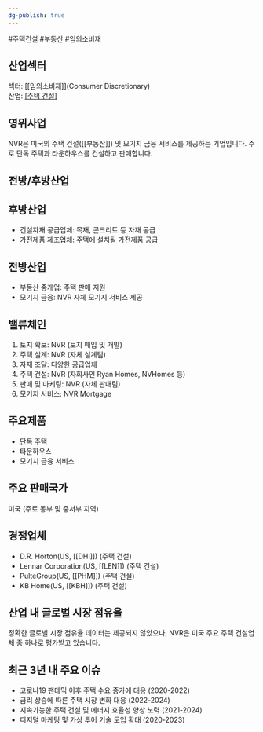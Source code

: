 ```yaml
---
dg-publish: true
---
```

#주택건설 #부동산 #임의소비재

## 산업섹터

섹터: [[임의소비재]](Consumer Discretionary)  
산업: [[주택 건설]](Homebuilding)

## 영위사업

NVR은 미국의 주택 건설([[부동산]]) 및 모기지 금융 서비스를 제공하는 기업입니다. 주로 단독 주택과 타운하우스를 건설하고 판매합니다.

## 전방/후방산업

## 후방산업

- 건설자재 공급업체: 목재, 콘크리트 등 자재 공급
- 가전제품 제조업체: 주택에 설치될 가전제품 공급

## 전방산업

- 부동산 중개업: 주택 판매 지원
- 모기지 금융: NVR 자체 모기지 서비스 제공

## 밸류체인

1. 토지 확보: NVR (토지 매입 및 개발)
2. 주택 설계: NVR (자체 설계팀)
3. 자재 조달: 다양한 공급업체
4. 주택 건설: NVR (자회사인 Ryan Homes, NVHomes 등)
5. 판매 및 마케팅: NVR (자체 판매팀)
6. 모기지 서비스: NVR Mortgage

## 주요제품

- 단독 주택
- 타운하우스
- 모기지 금융 서비스

## 주요 판매국가

미국 (주로 동부 및 중서부 지역)

## 경쟁업체

- D.R. Horton(US, [[DHI]]) (주택 건설)
- Lennar Corporation(US, [[LEN]]) (주택 건설)
- PulteGroup(US, [[PHM]]) (주택 건설)
- KB Home(US, [[KBH]]) (주택 건설)

## 산업 내 글로벌 시장 점유율

정확한 글로벌 시장 점유율 데이터는 제공되지 않았으나, NVR은 미국 주요 주택 건설업체 중 하나로 평가받고 있습니다.

## 최근 3년 내 주요 이슈

- 코로나19 팬데믹 이후 주택 수요 증가에 대응 (2020-2022)
- 금리 상승에 따른 주택 시장 변화 대응 (2022-2024)
- 지속가능한 주택 건설 및 에너지 효율성 향상 노력 (2021-2024)
- 디지털 마케팅 및 가상 투어 기술 도입 확대 (2020-2023)